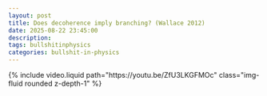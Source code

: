 ```yaml
---
layout: post
title: Does decoherence imply branching? (Wallace 2012)
date: 2025-08-22 23:45:00
description: 
tags: bullshitinphysics
categories: bullshit-in-physics
---
```


<div class="row mt-3">
    <div class="col-sm mt-3 mt-md-0">
        {% include video.liquid path="https://youtu.be/ZfU3LKGFMOc" class="img-fluid rounded z-depth-1" %}
    </div>
</div>
